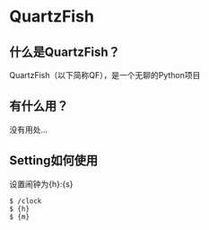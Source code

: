 # QuartzFish

## 什么是QuartzFish？

QuartzFish（以下简称QF），是一个无聊的Python项目

## 有什么用？

没有用处...

## Setting如何使用

设置闹钟为{h}:{s}

```
$ /clock
$ {h}
$ {m}
```


